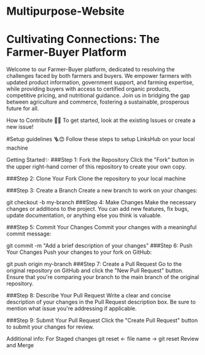 # Multipurpose-Website

# Cultivating Connections: The Farmer-Buyer Platform

Welcome to our Farmer-Buyer platform, dedicated to resolving the challenges faced by both farmers and buyers. We empower farmers with updated product information, government support, and farming expertise, while providing buyers with access to certified organic products, competitive pricing, and nutritional guidance. Join us in bridging the gap between agriculture and commerce, fostering a sustainable, prosperous future for all.


How to Contribute 🤔🔗
To get started, look at the existing Issues or create a new issue!

#Setup guidelines 🪜😊
 Follow these steps to setup LinksHub on your local machine


Getting Started✨
###Step 1: Fork the Repository
    Click the "Fork" button in the upper right-hand corner of this repository to create your own copy.

###Step 2: Clone Your Fork
      Clone the repository to your local machine 

###Step 3: Create a Branch
      Create a new branch to work on your changes:

git checkout -b my-branch
###Step 4: Make Changes
      Make the necessary changes or additions to the project. You can add new features, fix bugs, update documentation, or anything else you think is valuable.

###Step 5: Commit Your Changes
      Commit your changes with a meaningful commit message:

git commit -m "Add a brief description of your changes"
###Step 6: Push Your Changes
      Push your changes to your fork on GitHub:

git push origin my-branch
###Step 7: Create a Pull Request
      Go to the original repository on GitHub and click the "New Pull Request" button. Ensure that you're comparing your branch to the main branch of the original repository.

###Step 8: Describe Your Pull Request
       Write a clear and concise description of your changes in the Pull Request description box. Be sure to mention what issue you're addressing if applicable.

###Step 9: Submit Your Pull Request
      Click the "Create Pull Request" button to submit your changes for review.

Additional info: For Staged changes
   git reset <- file name ->
   git reset
Review and Merge

